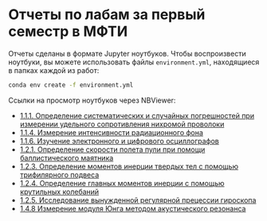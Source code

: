 # Отчеты по лабам за первый семестр в МФТИ

Отчеты сделаны в формате Jupyter ноутбуков. Чтобы воспроизвести ноутбуки, вы можете использовать файлы `environment.yml`, находящиеся в папках каждой из работ:

```bash
conda env create -f environment.yml
```

Ссылки на просмотр ноутбуков через NBViewer:

- [1.1.1. Определение систематических и случайных погрешностей при измерении удельного сопротивления нихромой проволоки](https://nbviewer.org/github/timofeiryko/mipt-labs-1/blob/main/1.1.1/main.ipynb)
- [1.1.4. Измерение интенсивности радиационного фона](https://nbviewer.org/github/timofeiryko/mipt-labs-1/blob/main/1.1.4/main.ipynb)
- [1.1.6. Изучение электронного и цифрового осциллографов](https://nbviewer.org/github/timofeiryko/mipt-labs-1/blob/main/1.1.6/main.ipynb)
- [1.2.1. Определение скорости полета пули при помощи баллистического маятника](https://nbviewer.org/github/imofeiryko/mipt-labs-1/tree/main/1.2.1)
- [1.2.3. Определение моментов инерции твердых тел с помощью трифилярного подвеса](https://nbviewer.org/github/timofeiryko/mipt-labs-1/blob/main/1.2.3/main.ipynb)
-  [1.2.4. Определение главных моментов инерции с помощью крутильных колебаний](https://nbviewer.org/github/timofeiryko/mipt-labs-1/blob/main/1.2.4/main.ipynb)
-  [1.2.5. Исследование вынужденной регулярной прецессии гироскопа](https://nbviewer.org/github/timofeiryko/mipt-labs-1/blob/main/1.2.5/main.ipynb)
-  [1.4.8 Измерение модуля Юнга методом акустического резонанса](https://nbviewer.org/github/timofeiryko/mipt-labs-1/blob/main/1.4.8/main.ipynb)